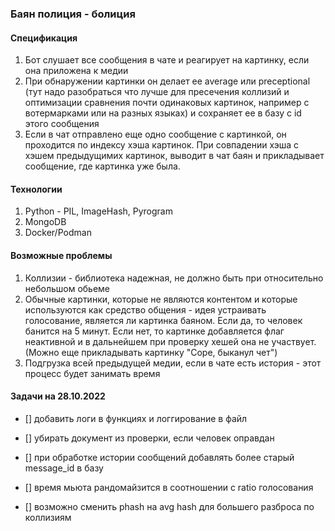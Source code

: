 ### Баян полиция - болиция

#### Спецификация
1. Бот слушает все сообщения в чате и реагирует на картинку, если она приложена к медии
2. При обнаружении картинки он делает ее average или  preceptional (тут надо разобраться что лучше для пресечения коллизий и оптимизации сравнения почти одинаковых картинок, например с вотермарками или на разных языках) и сохраняет ее в базу с id этого сообщения
3. Если в чат отправлено еще одно сообщение с картинкой, он проходится по индексу хэша картинок. При совпадении хэша с хэшем предыдущимих картинок, выводит в чат баян и прикладывает сообщение, где картинка уже была.

#### Технологии
1. Python - PIL, ImageHash, Pyrogram
2. MongoDB
3. Docker/Podman

#### Возможные проблемы
1. Коллизии - библиотека надежная, не должно быть при относительно небольшом обьеме
2. Обычные картинки, которые не являются контентом и которые используются как средство общения - идея устраивать голосование, является ли картинка баяном. Если да, то человек банится на 5 минут. Если нет, то картинке добавляется флаг неактивной и в дальнейшем при проверку хешей она не участвует.  (Можно еще прикладывать картинку "Соре, быканул чет")
3. Подгрузка всей предыдущей медии, если в чате есть история - этот процесс будет занимать время

#### Задачи на 28.10.2022
- [] добавить логи в функциях и логгирование в файл
- [] убирать документ из проверки, если человек оправдан
- [] при обработке истории сообщений добавлять более старый message_id в базу
- [] время мьюта рандомайзится в соотношении с ratio голосования

- [] возможно сменить phash на avg hash для большего разброса по коллизиям 